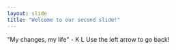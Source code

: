 ```yaml
---
layout: slide
title: "Welcome to our second slide!"
---
```

"My changes, my life" - K L 
Use the left arrow to go back!

